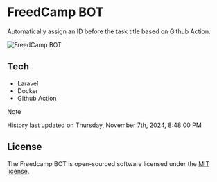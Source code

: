 # FreedCamp BOT

Automatically assign an ID before the task title based on Github Action.

![FreedCamp BOT](https://repository-images.githubusercontent.com/737932867/7d34798b-2680-471c-b089-a78a718d3d6a)

## Tech

- Laravel
- Docker
- Github Action

> [!NOTE]  
> History last updated on Thursday, November 7th, 2024, 8:48:00 PM

## License

The Freedcamp BOT is open-sourced software licensed under the [MIT license](https://opensource.org/licenses/MIT).

